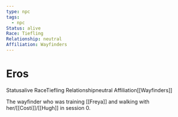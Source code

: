 ```yaml
---
type: npc
tags:
  - npc
Status: alive
Race: Tiefling
Relationship: neutral
Affiliation: Wayfinders
---
```


# Eros

<span class="dataview inline-field"><span class="inline-field-key">Status</span><span class="inline-field-value">alive</span></span>
<span class="dataview inline-field"><span class="inline-field-key">Race</span><span class="inline-field-value">Tiefling</span></span> 
<span class="dataview inline-field"><span class="inline-field-key">Relationship</span><span class="inline-field-value">neutral</span></span>
<span class="dataview inline-field"><span class="inline-field-key">Affiliation</span><span class="inline-field-value">[[Wayfinders]]</span></span>

The wayfinder who was training [[Freya]] and walking with her/[[Costi]]/[[Hugh]] in session 0.
